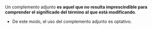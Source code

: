 Un complemento adjunto **es aquel que no resulta imprescindible para comprender el significado del término al que está modificando**. 
- De este modo, el uso del complemento adjunto es optativo.